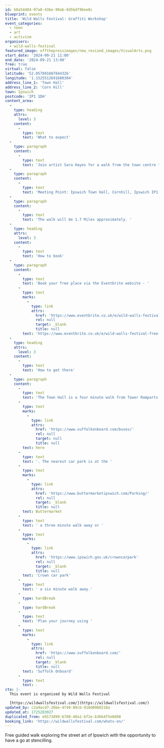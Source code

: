 ```yaml
---
id: b8a54484-97a0-43be-90ab-8d5bdf96ee8c
blueprint: events
title: 'Wild Walls Festival: Graffiti Workshop'
event_categories:
  - teen
  - art
  - activism
organisers:
  - wild-walls-festival
featured_image: offthepressimages/new_resized_images/VisualArts.png
start_date: '2024-09-21 11:00'
end_date: '2024-09-21 13:00'
free: true
virtual: false
latitude: '52.057891607844326'
longitude: '1.1525512691680304'
address_line_1: 'Town Hall'
address_line_2: 'Corn Hill'
town: Ipswich
postcode: 'IP1 1DH'
content_area:
  -
    type: heading
    attrs:
      level: 3
    content:
      -
        type: text
        text: 'What to expect'
  -
    type: paragraph
    content:
      -
        type: text
        text: 'Join artist Sara Hayes for a walk from the town centre to the street art workshop area in the Mill Courtyard behind Dance East, with the chance to have a go at stencilling your own piece of art.'
  -
    type: paragraph
    content:
      -
        type: text
        text: 'Meeting Point: Ipswich Town Hall, Cornhill, Ipswich IP1 1DH'
  -
    type: paragraph
    content:
      -
        type: text
        text: 'The walk will be 1.7 Miles approximately. '
  -
    type: heading
    attrs:
      level: 3
    content:
      -
        type: text
        text: 'How to book'
  -
    type: paragraph
    content:
      -
        type: text
        text: 'Book your free place via the Eventbrite website - '
      -
        type: text
        marks:
          -
            type: link
            attrs:
              href: 'https://www.eventbrite.co.uk/e/wild-walls-festival-free-graffiti-walkshop-tickets-999045180027'
              rel: null
              target: _blank
              title: null
        text: 'https://www.eventbrite.co.uk/e/wild-walls-festival-free-graffiti-walkshop-tickets-999045180027'
  -
    type: heading
    attrs:
      level: 3
    content:
      -
        type: text
        text: 'How to get there'
  -
    type: paragraph
    content:
      -
        type: text
        text: 'The Town Hall is a four minute walk from Tower Ramparts bus station in the town centre - see the latest bus timetables '
      -
        type: text
        marks:
          -
            type: link
            attrs:
              href: 'https://www.suffolkonboard.com/buses/'
              rel: null
              target: null
              title: null
        text: here
      -
        type: text
        text: '. The nearest car park is at the '
      -
        type: text
        marks:
          -
            type: link
            attrs:
              href: 'https://www.buttermarketipswich.com/Parking/'
              rel: null
              target: _blank
              title: null
        text: Buttermarket
      -
        type: text
        text: ' a three minute walk away or '
      -
        type: text
        marks:
          -
            type: link
            attrs:
              href: 'https://www.ipswich.gov.uk/crowncarpark'
              rel: null
              target: _blank
              title: null
        text: 'Crown car park'
      -
        type: text
        text: ' a six minute walk away.'
      -
        type: hardBreak
      -
        type: hardBreak
      -
        type: text
        text: 'Plan your journey using '
      -
        type: text
        marks:
          -
            type: link
            attrs:
              href: 'https://www.suffolkonboard.com/'
              rel: null
              target: _blank
              title: null
        text: 'Suffolk Onboard'
      -
        type: text
        text: .
cta: |-
  This event is organised by Wild Walls Festival

  [https://wildwallsfestival.com/](https://wildwallsfestival.com/)
updated_by: c2a9acd7-26be-4f49-89cb-918d0960210a
updated_at: 1725283927
duplicated_from: e9173899-6708-40a1-bf2e-b36b4f5e8d98
booking_link: 'https://wildwallsfestival.com/whats-on/'
---
```

Free guided walk exploring the street art of Ipswich with the opportunity to have a go at stencilling.